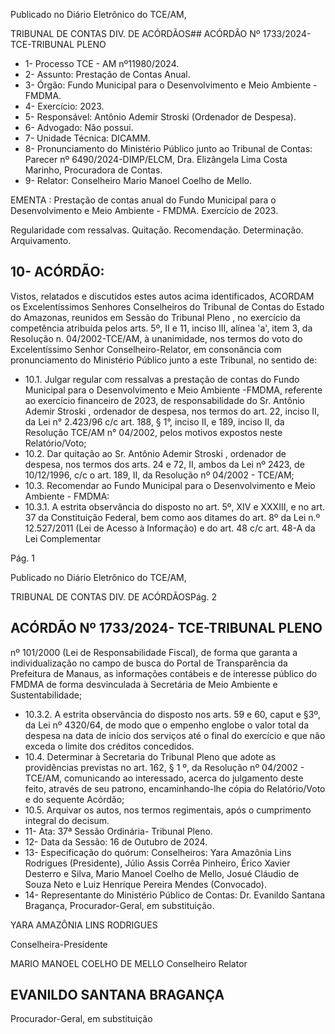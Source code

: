 Publicado  no  Diário  Eletrônico do TCE/AM,

TRIBUNAL DE CONTAS DIV. DE ACÓRDÃOS## ACÓRDÃO Nº 1733/2024- TCE-TRIBUNAL PLENO

- 1- Processo TCE - AM nº11980/2024.
- 2- Assunto: Prestação de Contas Anual.
- 3- Órgão: Fundo Municipal para o Desenvolvimento e Meio Ambiente - FMDMA.
- 4- Exercício: 2023.
- 5- Responsável: Antônio Ademir Stroski (Ordenador de Despesa).
- 6- Advogado: Não possui.
- 7- Unidade Técnica: DICAMM.
- 8- Pronunciamento  do  Ministério  Público  junto  ao  Tribunal  de  Contas: Parecer  nº 6490/2024-DIMP/ELCM, Dra. Elizângela Lima Costa Marinho, Procuradora de Contas.
- 9- Relator: Conselheiro Mario Manoel Coelho de Mello.

EMENTA : Prestação  de  contas  anual  do  Fundo Municipal para o Desenvolvimento e Meio Ambiente - FMDMA. Exercício de 2023.

Regularidade com ressalvas. Quitação. Recomendação. Determinação. Arquivamento.

## 10-  ACÓRDÃO:

Vistos, relatados e discutidos estes autos acima identificados, ACORDAM os Excelentíssimos Senhores Conselheiros do Tribunal de Contas do Estado do Amazonas, reunidos em Sessão do Tribunal Pleno , no exercício da competência atribuída pelos arts. 5º, II e 11, inciso III, alínea 'a', item 3, da Resolução n. 04/2002-TCE/AM, à unanimidade, nos termos do voto do Excelentíssimo Senhor Conselheiro-Relator, em consonância com pronunciamento do Ministério Público junto a este Tribunal, no sentido de:

- 10.1. Julgar  regular  com  ressalvas a  prestação  de  contas  do  Fundo Municipal para o Desenvolvimento  e  Meio  Ambiente -FMDMA, referente ao exercício financeiro de 2023, de responsabilidade do Sr. Antônio  Ademir  Stroski ,  ordenador  de  despesa,  nos  termos  do  art. 22, inciso II, da Lei n° 2.423/96 c/c art. 188, § 1°, inciso II, e 189, inciso II,  da  Resolução  TCE/AM  n°  04/2002,  pelos  motivos  expostos  neste Relatório/Voto;
- 10.2. Dar quitação ao Sr. Antônio Ademir Stroski , ordenador de despesa, nos termos dos arts. 24 e 72, II, ambos da Lei nº 2423, de 10/12/1996, c/c o art. 189, II, da Resolução nº 04/2002 - TCE/AM;
- 10.3. Recomendar ao  Fundo  Municipal  para  o  Desenvolvimento  e  Meio Ambiente - FMDMA:
- 10.3.1. A estrita observância do disposto no art. 5º, XIV e XXXIII, e no art. 37 da Constituição Federal, bem como aos ditames do  art. 8º da  Lei  n.º 12.527/2011  (Lei  de  Acesso  à Informação) e do art. 48 c/c art. 48-A da Lei Complementar

Pág. 1

Publicado  no  Diário  Eletrônico do TCE/AM,

TRIBUNAL DE CONTAS DIV. DE ACÓRDÃOSPág. 2

## ACÓRDÃO Nº 1733/2024- TCE-TRIBUNAL PLENO

nº  101/2000  (Lei  de  Responsabilidade  Fiscal),  de  forma que  garanta  a  individualização  no  campo  de  busca  do Portal  de  Transparência  da  Prefeitura  de  Manaus,  as informações contábeis e de interesse público do FMDMA de  forma  desvinculada  à  Secretária  de  Meio  Ambiente  e Sustentabilidade;

- 10.3.2. A estrita observância do disposto nos arts. 59 e 60, caput e §3º, da Lei nº 4320/64, de modo que o empenho englobe o valor total da despesa na data de início dos serviços até o final  do  exercício  e  que  não  exceda  o  limite  dos  créditos concedidos.
- 10.4. Determinar à Secretaria do Tribunal Pleno que adote as providências previstas  no  art.  162,  §  1  º,  da  Resolução  nº  04/2002  -  TCE/AM, comunicando  ao  interessado,  acerca  do  julgamento  deste  feito, através de seu patrono, encaminhando-lhe cópia do Relatório/Voto e do sequente Acórdão;
- 10.5. Arquivar os  autos,  nos  termos  regimentais,  após  o  cumprimento integral do decisum.
- 11-  Ata: 37ª Sessão Ordinária- Tribunal Pleno.
- 12-  Data da Sessão: 16 de Outubro de 2024.
- 13-  Especificação do quórum: Conselheiros: Yara Amazônia Lins Rodrigues (Presidente), Júlio Assis Corrêa Pinheiro, Érico Xavier Desterro e Silva, Mario Manoel Coelho  de  Mello,  Josué  Cláudio  de  Souza  Neto  e  Luiz  Henrique  Pereira  Mendes (Convocado).
- 14-  Representante do Ministério Público de Contas: Dr. Evanildo Santana Bragança, Procurador-Geral, em substituição.

YARA AMAZÔNIA LINS RODRIGUES

Conselheira-Presidente

MARIO MANOEL COELHO DE MELLO Conselheiro Relator

## EVANILDO SANTANA BRAGANÇA

Procurador-Geral, em substituição
